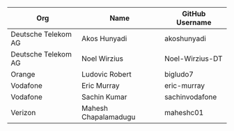 | Org                    | Name                 | GitHub Username       |
| -----------------------| ---------------------| ----------------------|
| Deutsche Telekom AG    | Akos Hunyadi         | akoshunyadi           |
| Deutsche Telekom AG    | Noel Wirzius         | Noel-Wirzius-DT       |
| Orange                 | Ludovic Robert       | bigludo7              |
| Vodafone               | Eric Murray          | eric-murray           |
| Vodafone               | Sachin Kumar         | sachinvodafone        |
| Verizon                | Mahesh Chapalamadugu | maheshc01             |
